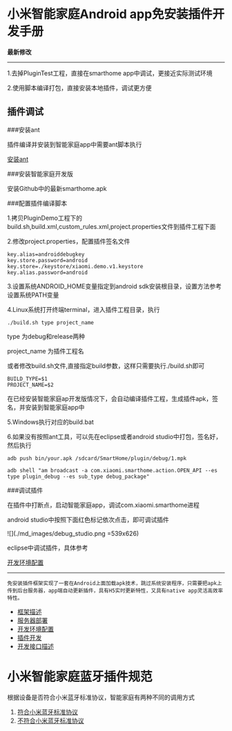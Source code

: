 # 小米智能家庭Android app免安装插件开发手册


**最新修改**

------

1.去掉PluginTest工程，直接在smarthome app中调试，更接近实际测试环境

2.使用脚本编译打包，直接安装本地插件，调试更方便


## 插件调试

###安装ant

插件编译并安装到智能家庭app中需要ant脚本执行

[安装ant](http://ant.apache.org/manual/install.html)

###安装智能家庭开发版

安装Github中的最新smarthome.apk

###配置插件编译脚本

1.拷贝PluginDemo工程下的build.sh,build.xml,custom_rules.xml,project.properties文件到插件工程下面

2.修改project.properties，配置插件签名文件

```
key.alias=androiddebugkey
key.store.password=android
key.store=./keystore/xiaomi.demo.v1.keystore
key.alias.password=android
```

3.设置系统ANDROID_HOME变量指定到android sdk安装根目录，设置方法参考设置系统PATH变量

4.Linux系统打开终端terminal，进入插件工程目录，执行

```
./build.sh type project_name
```
type 为debug和release两种

project_name 为插件工程名


或者修改build.sh文件,直接指定build参数，这样只需要执行./build.sh即可

```
BUILD_TYPE=$1
PROJECT_NAME=$2

```

在已经安装智能家庭ap开发版情况下，会自动编译插件工程，生成插件apk，签名，并安装到智能家庭app中

5.Windows执行对应的build.bat

6.如果没有按照ant工具，可以先在eclipse或者android studio中打包，签名好，然后执行

```
adb push bin/your.apk /sdcard/SmartHome/plugin/debug/1.mpk

adb shell "am broadcast -a com.xiaomi.smarthome.action.OPEN_API --es type plugin_debug --es sub_type debug_package"

```



###调试插件


在插件中打断点，启动智能家庭app，调试com.xiaomi.smarthome进程

android studio中按照下面红色标记依次点击，即可调试插件

![](./md_images/debug_studio.png =539x626)


eclipse中调试插件，具体参考

[开发环境配置](开发环境配置.md)

------


```
免安装插件框架实现了一套在Android上面加载apk技术，跳过系统安装程序，只需要把apk上传到后台服务器，app端自动更新插件，具有H5实时更新特性，又具有native app灵活高效率特性。
```

- [框架描述](框架描述.md)
- [服务器部署](服务器部署.md)
- [开发环境配置](开发环境配置.md)
- [插件开发](插件开发.md)
- [开发接口描述](开发接口描述.md)





小米智能家庭蓝牙插件规范
========================================

根据设备是否符合小米蓝牙标准协议，智能家庭有两种不同的调用方式

1. [符合小米蓝牙标准协议](https://github.com/dingjikerbo/blog/blob/master/%E5%B0%8F%E7%B1%B3%E6%99%BA%E8%83%BD%E5%AE%B6%E5%BA%AD%E8%A7%84%E8%8C%831.md)
2. [不符合小米蓝牙标准协议](https://github.com/dingjikerbo/blog/blob/master/%E5%B0%8F%E7%B1%B3%E6%99%BA%E8%83%BD%E5%AE%B6%E5%BA%AD%E8%A7%84%E8%8C%832.md)

<!-- create time: 2015-04-17 10:53:01  -->
